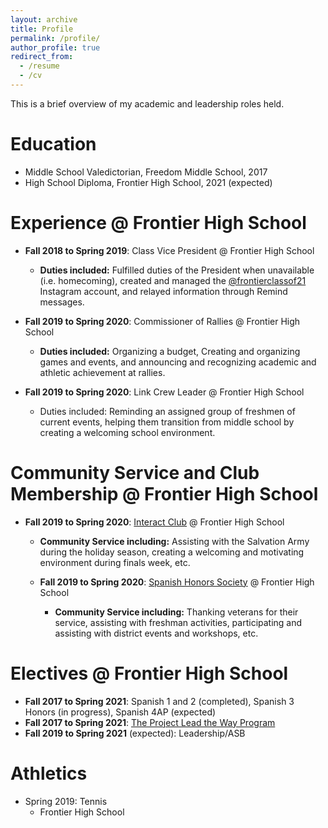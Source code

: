 ```yaml
---
layout: archive
title: Profile
permalink: /profile/
author_profile: true
redirect_from:
  - /resume
  - /cv
---
```


This is a brief overview of my academic and leadership roles held.  

Education
======
* Middle School Valedictorian, Freedom Middle School, 2017
* High School Diploma, Frontier High School, 2021 (expected)

Experience @ Frontier High School
======
  * **Fall 2018 to Spring 2019**: Class Vice President @ Frontier High School
    * **Duties included:** Fulfilled duties of the President when unavailable (i.e. homecoming), created and managed the [@frontierclassof21](https://instagram.com/frontierclassof21) Instagram account, and relayed information through Remind messages.

  * **Fall 2019 to Spring 2020**: Commissioner of Rallies @ Frontier High School
    * **Duties included:** Organizing a budget, Creating and organizing games and events, and announcing and recognizing academic and athletic achievement at rallies.

  * **Fall 2019 to Spring 2020**: Link Crew Leader @ Frontier High School
    * Duties included: Reminding an assigned group of freshmen of current events, helping them transition from middle school by creating a welcoming school environment.

Community Service and Club Membership @ Frontier High School
======
  * **Fall 2019 to Spring 2020**: [Interact Club](https://www.rotary.org/en/get-involved/interact-clubs) @ Frontier High School
    * **Community Service including:** Assisting with the Salvation Army during the holiday season, creating a welcoming and motivating environment during finals week, etc.

    * **Fall 2019 to Spring 2020**: [Spanish Honors Society](https://www.aatsp.org/page/SHHoverview) @ Frontier High School
      * **Community Service including:** Thanking veterans for their service, assisting with freshman activities, participating and assisting with district events and workshops, etc.

Electives @ Frontier High School
======
  * **Fall 2017 to Spring 2021**: Spanish 1 and 2 (completed), Spanish 3 Honors (in progress), Spanish 4AP (expected)
  * **Fall 2017 to Spring 2021**: [The Project Lead the Way Program](http://pltw.org/)
  * **Fall 2019 to Spring 2021** (expected): Leadership/ASB

Athletics
======
  * Spring 2019: Tennis
    * Frontier High School
